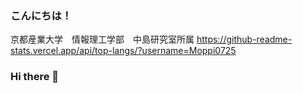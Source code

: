 ### こんにちは！
京都産業大学　情報理工学部　中島研究室所属
https://github-readme-stats.vercel.app/api/top-langs/?username=Moppi0725

### Hi there 👋

<!--
**Moppi0725/Moppi0725** is a ✨ _special_ ✨ repository because its `README.md` (this file) appears on your GitHub profile.

Here are some ideas to get you started:

- 🔭 I’m currently working on ...
- 🌱 I’m currently learning ...
- 👯 I’m looking to collaborate on ...
- 🤔 I’m looking for help with ...
- 💬 Ask me about ...
- 📫 How to reach me: ...
- 😄 Pronouns: ...
- ⚡ Fun fact: ...
-->
